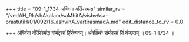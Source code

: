 +++
title = "09-1_1734 अश्विना वर्तिरस्मदा"
similar_rv = "/vedAH_Rk/shAkalam/saMhitA/vishvAsa-prastutiH/01/092/16_ashvinA_vartirasmadA.md"
edit_distance_to_rv = 0.0

+++
अ꣡श्वि꣢ना व꣣र्ति꣢र꣣स्म꣡दा गोम꣢꣯द्दस्रा꣣ हि꣡र꣢ण्यवत्। अ꣣र्वा꣢꣫ग्रथ꣣ꣳ स꣡म꣢नसा꣣ नि꣡ य꣢च्छतम् ॥ 09-1:1734 ॥

<div class="js_include " url="/vedAH_Rk/shAkalam/saMhitA/vishvAsa-prastutiH/01/092/16_ashvinA_vartirasmadA.md"  newLevelForH1="2" title="विश्वास-शाकल-प्रस्तुतिः"  > </div>